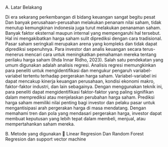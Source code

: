 A. Latar Belakang


Di era sekarang perkembangan di bidang keuangan sangat begitu pesat Dan
banyak perusahaan-perusahan melakukan penanam nilai saham, tidak menutup 
kemungkinan indonesia juga turut melakukan penanaman saham. Banyak faktor eksternal 
maupun internal yang mempengaruhi hal tersebut. Hal ini mengakibatkan harga saham 
sulit diprediksi dengan cara tradisional.
Pasar saham seringkali merupakan arena yang kompleks dan tidak dapat 
diprediksi sepenuhnya. Para investor dan analis keuangan secara terus-menerus mencari 
cara untuk meningkatkan pemahaman mereka tentang perilaku harga saham (Ihda Innar 
Ridho, 2023). Salah satu pendekatan yang umum digunakan adalah analisis regresi.
Analisis regresi memungkinkan para peneliti untuk mengidentifikasi dan 
mengukur pengaruh variabel-variabel tertentu terhadap pergerakan harga saham. 
Variabel-variabel ini dapat mencakup kinerja keuangan perusahaan, kondisi ekonomi 
makro, faktor-faktor industri, dan lain sebagainya. Dengan menggunakan teknik ini, para 
peneliti dapat mengidentifikasi faktor-faktor yang paling signifikan dalam memprediksi 
atau menjelaskan perubahan harga saham.
Prediksi harga saham memiliki nilai penting bagi investor dan pelaku pasar untuk 
mengantisipasi arah pergerakan harga di masa mendatang. Dengan memahami tren dan 
pola yang mendasari pergerakan harga, investor dapat membuat keputusan yang lebih 
tepat dalam membeli, menjual, atau mempertahankan saham mereka.




B. Metode yang digunakan
 Linear Regresion Dan Random Forest Regresion dan support vector machine
